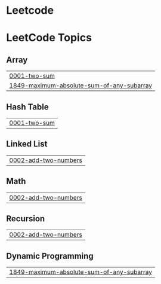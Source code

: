 # Leetcode
<!---LeetCode Topics Start-->
# LeetCode Topics
## Array
|  |
| ------- |
| [0001-two-sum](https://github.com/godson2607/Leetcode/tree/master/0001-two-sum) |
| [1849-maximum-absolute-sum-of-any-subarray](https://github.com/godson2607/Leetcode/tree/master/1849-maximum-absolute-sum-of-any-subarray) |
## Hash Table
|  |
| ------- |
| [0001-two-sum](https://github.com/godson2607/Leetcode/tree/master/0001-two-sum) |
## Linked List
|  |
| ------- |
| [0002-add-two-numbers](https://github.com/godson2607/Leetcode/tree/master/0002-add-two-numbers) |
## Math
|  |
| ------- |
| [0002-add-two-numbers](https://github.com/godson2607/Leetcode/tree/master/0002-add-two-numbers) |
## Recursion
|  |
| ------- |
| [0002-add-two-numbers](https://github.com/godson2607/Leetcode/tree/master/0002-add-two-numbers) |
## Dynamic Programming
|  |
| ------- |
| [1849-maximum-absolute-sum-of-any-subarray](https://github.com/godson2607/Leetcode/tree/master/1849-maximum-absolute-sum-of-any-subarray) |
<!---LeetCode Topics End-->